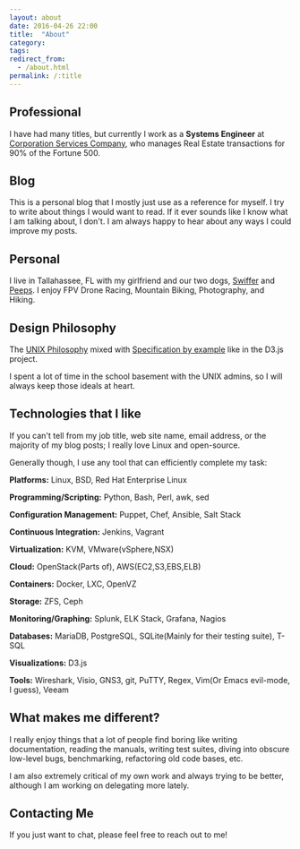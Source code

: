 ```yaml
---
layout: about
date: 2016-04-26 22:00
title:  "About"
category: 
tags: 
redirect_from:
  - /about.html
permalink: /:title
---
```


Professional
------------
I have had many titles, but currently I work as a **Systems Engineer** at [Corporation Services Company](https://www.cscglobal.com/service/cls/real-estate-recording-services), who manages Real Estate transactions for 90% of the Fortune 500.

Blog
----
This is a personal blog that I mostly just use as a reference for myself. I try to write about things I would want to read. If it ever sounds like I know what I am talking about, I don't. I am always happy to hear about any ways I could improve my posts.

Personal
--------
I live in Tallahassee, FL with my girlfriend and our two dogs, [Swiffer](https://grayson.sh/assets/images/swiffer.jpg) and [Peeps](https://grayson.sh/assets/images/peeps.JPG). I enjoy FPV Drone Racing, Mountain Biking, Photography, and Hiking.

Design Philosophy
-----------------
The [UNIX Philosophy](http://wiki.c2.com/?UnixDesignPhilosophy) mixed with [Specification by example](https://en.wikipedia.org/wiki/Specification_by_example) like in the D3.js project. 

I spent a lot of time in the school basement with the UNIX admins, so I will always keep those ideals at heart.

Technologies that I like
------------------------
If you can't tell from my job title, web site name, email address, or the majority of my blog posts; I really love Linux and open-source.
 
Generally though, I use any tool that can efficiently complete my task:

**Platforms:** Linux, BSD, Red Hat Enterprise Linux

**Programming/Scripting:** Python, Bash, Perl, awk, sed

**Configuration Management:** Puppet, Chef, Ansible, Salt Stack

**Continuous Integration:** Jenkins, Vagrant

**Virtualization:** KVM, VMware(vSphere,NSX)

**Cloud:** OpenStack(Parts of), AWS(EC2,S3,EBS,ELB)

**Containers:** Docker, LXC, OpenVZ

**Storage:** ZFS, Ceph

**Monitoring/Graphing:** Splunk, ELK Stack, Grafana, Nagios

**Databases:** MariaDB, PostgreSQL, SQLite(Mainly for their testing suite), T-SQL

**Visualizations:** D3.js

**Tools:** Wireshark, Visio, GNS3, git, PuTTY, Regex, Vim(Or Emacs evil-mode, I guess), Veeam

What makes me different?
------------------------
I really enjoy things that a lot of people find boring like writing documentation, reading the manuals, writing test suites, diving into obscure low-level bugs, benchmarking, refactoring old code bases, etc.

I am also extremely critical of my own work and always trying to be better, although I am working on delegating more lately.

Contacting Me
-------------
If you just want to chat, please feel free to reach out to me!